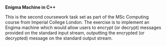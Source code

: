 **Enigma Machine in C++**

This is the second coursework task set as part of the MSc Computing course from Imperial College London. The exercise is to implement an Engima machine which would allow users to encrypt (or decrypt) messages provided on
the standard input stream, outputting the encrypted (or decrypted) message on the standard output stream.
